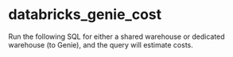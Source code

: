 # databricks_genie_cost
Run the following SQL for either a shared warehouse or dedicated warehouse (to Genie), and the query will estimate costs.
